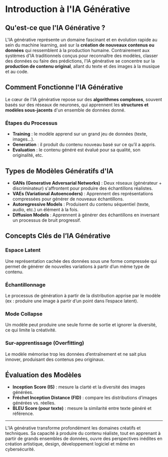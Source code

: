 
# Introduction à l'IA Générative

## Qu'est-ce que l'IA Générative ?

L'IA générative représente un domaine fascinant et en évolution rapide au sein du machine learning, axé sur la **création de nouveaux contenus ou données** qui ressemblent à la production humaine. Contrairement aux systèmes d'IA traditionnels conçus pour reconnaître des modèles, classer des données ou faire des prédictions, l'IA générative se concentre sur la **production de contenu original**, allant du texte et des images à la musique et au code.

## Comment Fonctionne l'IA Générative

Le cœur de l'IA générative repose sur des **algorithmes complexes**, souvent basés sur des réseaux de neurones, qui apprennent les **structures et modèles sous-jacents** d'un ensemble de données donné.

### Étapes du Processus

- **Training** : le modèle apprend sur un grand jeu de données (texte, images...).
- **Generation** : il produit du contenu nouveau basé sur ce qu’il a appris.
- **Evaluation** : le contenu généré est évalué pour sa qualité, son originalité, etc.

## Types de Modèles Génératifs d'IA

- **GANs (Generative Adversarial Networks)** : Deux réseaux (générateur + discriminateur) s'affrontent pour produire des échantillons réalistes.
- **VAEs (Variational Autoencoders)** : Apprennent des représentations compressées pour générer de nouveaux échantillons.
- **Autoregressive Models** : Produisent du contenu séquentiel (texte, audio, etc.) un élément à la fois.
- **Diffusion Models** : Apprennent à générer des échantillons en inversant un processus de bruit progressif.

## Concepts Clés de l’IA Générative

### Espace Latent

Une représentation cachée des données sous une forme compressée qui permet de générer de nouvelles variations à partir d’un même type de contenu.

### Échantillonnage

Le processus de génération à partir de la distribution apprise par le modèle (ex : produire une image à partir d’un point dans l’espace latent).

### Mode Collapse

Un modèle peut produire une seule forme de sortie et ignorer la diversité, ce qui limite la créativité.

### Sur-apprentissage (Overfitting)

Le modèle mémorise trop les données d’entraînement et ne sait plus innover, produisant des contenus peu originaux.

## Évaluation des Modèles

- **Inception Score (IS)** : mesure la clarté et la diversité des images générées.
- **Fréchet Inception Distance (FID)** : compare les distributions d’images générées vs. réelles.
- **BLEU Score (pour texte)** : mesure la similarité entre texte généré et référence.

---

L’IA générative transforme profondément les domaines créatifs et techniques. Sa capacité à produire du contenu réaliste, tout en apprenant à partir de grands ensembles de données, ouvre des perspectives inédites en création artistique, design, développement logiciel et même en cybersécurité.
